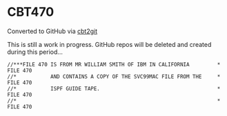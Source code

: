 # CBT470
Converted to GitHub via [cbt2git](https://github.com/wizardofzos/cbt2git)

This is still a work in progress. GitHub repos will be deleted and created during this period...

```
//***FILE 470 IS FROM MR WILLIAM SMITH OF IBM IN CALIFORNIA         *   FILE 470
//*           AND CONTAINS A COPY OF THE SVC99MAC FILE FROM THE     *   FILE 470
//*           ISPF GUIDE TAPE.                                      *   FILE 470
//*                                                                 *   FILE 470
```
